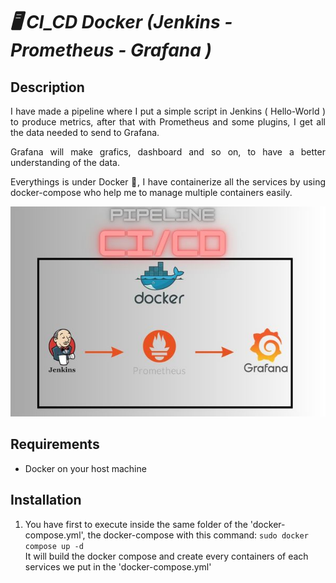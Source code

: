 # _🖥️ CI_CD Docker (Jenkins - Prometheus - Grafana )_

## Description
<div style="text-align: justify;">
  I have made a pipeline where I put a simple script in Jenkins ( Hello-World ) to produce metrics, after that with Prometheus and some plugins, I get all the data needed to send to Grafana.
  
Grafana will make grafics, dashboard and so on, to have a better understanding of the data.

Everythings is under Docker 🐋, I have containerize all the services by using docker-compose who help me to manage multiple containers easily.
</div>
<p align="center">
  <img src="ReadMe-Pictures/PipelineCICD.jpg" alt="Description de l'image">
</p>


## Requirements
  - Docker on your host machine

## Installation

1) You have first to execute inside the same folder of the 'docker-compose.yml', the docker-compose with this command: ```sudo docker compose up -d```<br>
It will build the docker compose and create every containers of each services we put in the 'docker-compose.yml'
